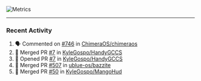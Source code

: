 ![Metrics](https://metrics.lecoq.io/KyleGospo?template=classic&base=header%2C%20activity%2C%20community%2C%20repositories%2C%20metadata&base.indepth=false&base.hireable=false&base.skip=false&config.timezone=America%2FLos_Angeles)

---
### Recent Activity
<!--START_SECTION:activity-->
1. 🗣 Commented on [#746](https://github.com/ChimeraOS/chimeraos/pull/746#issuecomment-1793647376) in [ChimeraOS/chimeraos](https://github.com/ChimeraOS/chimeraos)
2. 🎉 Merged PR [#7](https://github.com/KyleGospo/HandyGCCS/pull/7) in [KyleGospo/HandyGCCS](https://github.com/KyleGospo/HandyGCCS)
3. 💪 Opened PR [#7](https://github.com/KyleGospo/HandyGCCS/pull/7) in [KyleGospo/HandyGCCS](https://github.com/KyleGospo/HandyGCCS)
4. 🎉 Merged PR [#507](https://github.com/ublue-os/bazzite/pull/507) in [ublue-os/bazzite](https://github.com/ublue-os/bazzite)
5. 🎉 Merged PR [#50](https://github.com/KyleGospo/MangoHud/pull/50) in [KyleGospo/MangoHud](https://github.com/KyleGospo/MangoHud)
<!--END_SECTION:activity-->
